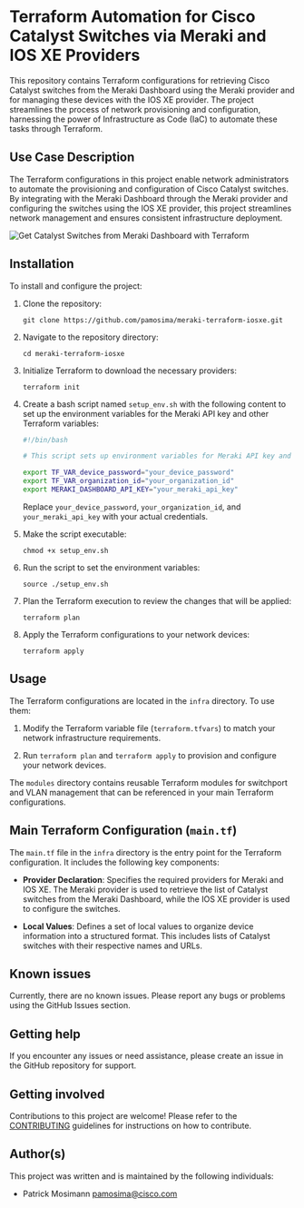 # Terraform Automation for Cisco Catalyst Switches via Meraki and IOS XE Providers

This repository contains Terraform configurations for retrieving Cisco Catalyst switches from the Meraki Dashboard using the Meraki provider and for managing these devices with the IOS XE provider. The project streamlines the process of network provisioning and configuration, harnessing the power of Infrastructure as Code (IaC) to automate these tasks through Terraform.

## Use Case Description

The Terraform configurations in this project enable network administrators to automate the provisioning and configuration of Cisco Catalyst switches. By integrating with the Meraki Dashboard through the Meraki provider and configuring the switches using the IOS XE provider, this project streamlines network management and ensures consistent infrastructure deployment.

![Get Catalyst Switches from Meraki Dashboard with Terraform](img/MerakiTerraformDemo.gif)

## Installation

To install and configure the project:

1. Clone the repository:

   ```
   git clone https://github.com/pamosima/meraki-terraform-iosxe.git
   ```

2. Navigate to the repository directory:

   ```
   cd meraki-terraform-iosxe
   ```

3. Initialize Terraform to download the necessary providers:

   ```
   terraform init
   ```

4. Create a bash script named `setup_env.sh` with the following content to set up the environment variables for the Meraki API key and other Terraform variables:

   ```bash
   #!/bin/bash

   # This script sets up environment variables for Meraki API key and other Terraform variables

   export TF_VAR_device_password="your_device_password"
   export TF_VAR_organization_id="your_organization_id"
   export MERAKI_DASHBOARD_API_KEY="your_meraki_api_key"
   ```

   Replace `your_device_password`, `your_organization_id`, and `your_meraki_api_key` with your actual credentials.

5. Make the script executable:

   ```
   chmod +x setup_env.sh
   ```

6. Run the script to set the environment variables:

   ```
   source ./setup_env.sh
   ```

7. Plan the Terraform execution to review the changes that will be applied:

   ```
   terraform plan
   ```

8. Apply the Terraform configurations to your network devices:

   ```
   terraform apply
   ```

## Usage

The Terraform configurations are located in the `infra` directory. To use them:

1. Modify the Terraform variable file (`terraform.tfvars`) to match your network infrastructure requirements.

2. Run `terraform plan` and `terraform apply` to provision and configure your network devices.

The `modules` directory contains reusable Terraform modules for switchport and VLAN management that can be referenced in your main Terraform configurations.

## Main Terraform Configuration (`main.tf`)

The `main.tf` file in the `infra` directory is the entry point for the Terraform configuration. It includes the following key components:

- **Provider Declaration**: Specifies the required providers for Meraki and IOS XE. The Meraki provider is used to retrieve the list of Catalyst switches from the Meraki Dashboard, while the IOS XE provider is used to configure the switches.

- **Local Values**: Defines a set of local values to organize device information into a structured format. This includes lists of Catalyst switches with their respective names and URLs.

## Known issues

Currently, there are no known issues. Please report any bugs or problems using the GitHub Issues section.

## Getting help

If you encounter any issues or need assistance, please create an issue in the GitHub repository for support.

## Getting involved

Contributions to this project are welcome! Please refer to the [CONTRIBUTING](./CONTRIBUTING.md) guidelines for instructions on how to contribute.

## Author(s)

This project was written and is maintained by the following individuals:

- Patrick Mosimann <pamosima@cisco.com>